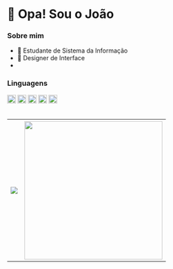 # 🍃 Opa! Sou o João
### Sobre mim
- 🌱 Estudante de Sistema da Informação
- 🎨 Designer de Interface
- 
### Linguagens
<div>
  <code><img height="20" src="https://cdn.jsdelivr.net/gh/devicons/devicon/icons/html5/html5-original.svg" style="max-width: 100%;"></code>
  <code><img height="20" src="https://cdn.jsdelivr.net/gh/devicons/devicon/icons/css3/css3-original.svg" style="max-width: 100%;"></code>
  <code><img height="20" src="https://cdn.jsdelivr.net/gh/devicons/devicon/icons/javascript/javascript-original.svg" style="max-width: 100%;"></code>
  <code><img height="20" src="https://cdn.jsdelivr.net/gh/devicons/devicon/icons/mysql/mysql-original.svg" style="max-width: 100%;"></code>
  <code><img height="20" src="https://cdn.jsdelivr.net/gh/devicons/devicon/icons/bootstrap/bootstrap-original.svg" style="max-width: 100%;"></code>
</div></br>
<table>
<tr>
    <th >
      <!-- Status Card -->
      <a hide_border="true" href="https://github-readme-stats.vercel.app/api?username=ownaka&show_icons=true&theme=graywhite">
          <img align="center" hide_border="true" src="https://github-readme-stats.vercel.app/api?username=ownaka&show_icons=true&theme=graywhite" />
      </a>
    </th>
    <th>
      <!-- Top Lang Card -->
      <a href="https://github-readme-stats.vercel.app/api/top-langs/?username=ownaka&layout=compact&theme=graywhite">
          <img align="center" width="320px" src="https://github-readme-stats.vercel.app/api/top-langs/?username=ownaka&layout=compact&theme=graywhite" />
      </a>
    </th>
</tr>
</table>
